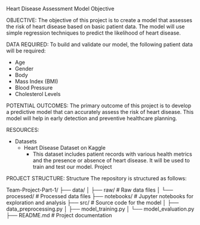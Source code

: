 Heart Disease Assessment Model Objective 

OBJECTIVE: 
The objective of this project is to create a model that assesses the risk of heart disease based on basic patient data. The model will use simple regression techniques to predict the likelihood of heart disease. 

DATA REQUIRED: 
To build and validate our model, the following patient data will be required:
- Age 
- Gender 
- Body 
- Mass Index (BMI) 
- Blood Pressure 
- Cholesterol Levels 

POTENTIAL OUTCOMES: 
The primary outcome of this project is to develop a predictive model that can accurately assess the risk of heart disease. This model will help in early detection and preventive healthcare planning. 

RESOURCES:
- Datasets 
    - Heart Disease Dataset on Kaggle 
        -  This dataset includes patient records with various health metrics and the presence or absence of heart disease. It will be used to train and test our model. Project 
        
PROJECT STRUCTURE: 
Structure The repository is structured as follows:

Team-Project-Part-1/
├── data/
│   ├── raw/                  # Raw data files
│   └── processed/            # Processed data files
├── notebooks/                # Jupyter notebooks for exploration and analysis
├── src/                      # Source code for the model
│   ├── data_preprocessing.py
│   ├── model_training.py
│   └── model_evaluation.py
├── README.md                 # Project documentation
